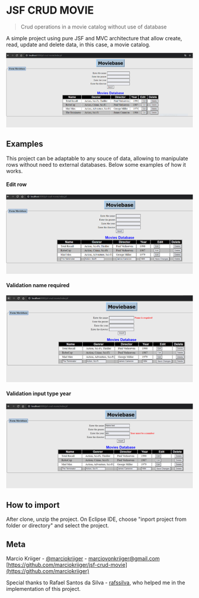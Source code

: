 # JSF CRUD MOVIE
> Crud operations in a movie catalog without use of database

A simple project using pure JSF and MVC architecture that allow create, read, update and delete data, in this case, a movie catalog.

![](examples/print.PNG)

## Examples

This project can be adaptable to any souce of data, allowing to manipulate rows without need to external databases. Below some examples of how it works.

#### Edit row

![](examples/edit.PNG)

#### Validation name required

![](examples/validation-required-name.PNG)

#### Validation input type year

![](examples/validation-input-year.PNG)


## How to import

After clone, unzip the project. On Eclipse IDE, choose "inport project from folder or directory" and select the project. 

## Meta

Marcio Kriiger - [@marciokriiger](https://www.linkedin.com/in/marciokriiger) - marciovonkriiger@gmail.com
[https://github.com/marciokriiger/jsf-crud-movie](https://github.com/marciokriiger)

Special thanks to Rafael Santos da Silva - [rafssilva](https://github.com/rafssilva), who helped me in the implementation of this project. 
